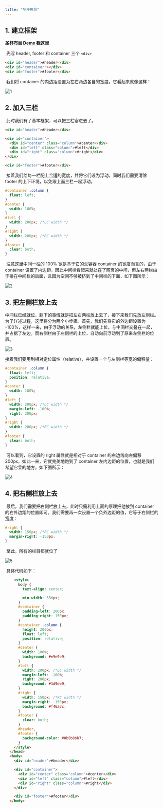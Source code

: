 ```yaml
---
title: "圣杯布局"
---
```


## 1. 建立框架

**[ 圣杯布局 Demo 戳这里 ](https://willtien.com/Projects/src/holyGrail.html)**

​ 先写 header, footer 和 container 三个 `<div>`

```html
<div id="header">#header</div>
<div id="container"></div>
<div id="footer">#footer</div>
```

​ 我们将 container 的内边距设置为左右两边各自的宽度。它看起来就像这样：

![1](http://ww4.sinaimg.cn/large/006tNc79ly1g5r3byed2gj30f009qaad.jpg)

## 2. 加入三栏

​ 此时我们有了基本框架，可以把三栏塞进去了。

```html
<div id="header">#header</div>

<div id="container">
  <div id="center" class="column">#center</div>
  <div id="left" class="column">#left</div>
  <div id="right" class="column">#right</div>
</div>

<div id="footer">#footer</div>
```

​ 接着我们给每一栏配上合适的宽度，并将它们设为浮动。同时我们需要清除 footer 的上下环境，以免跟上面三栏一起浮动。

```css
#container .column {
  float: left;
}
#center {
  width: 100%;
}
#left {
  width: 200px; /*LC width */
}
#right {
  width: 200px; /*RC width */
}
#footer {
  clear: both;
}
```

​ 注意这里中间一栏的 100% 宽是基于它的父容器 container 的宽度而言的，由于 container 设置了内边距，因此中间栏看起来就处在了网页的中间，但左右两栏由于排在中间栏的后面，且因为空间不够被挤到了中间栏的下面，如下图所示：

![2](http://ww3.sinaimg.cn/large/006tNc79ly1g5r3dlvswvj30f009q74n.jpg)

## 3. 把左侧栏放上去

​ 中间栏已经就位，剩下的事情就是把左右两栏放上去了，接下来我们先放左侧栏。
为了详述过程，这里将分为两个小步骤。首先，我们先将它的外边距设置为 -100%，这样一来，由于浮动的关系，左侧栏就能上位，与中间栏交叠在一起，并占据了左边。而右侧栏由于左侧栏的上位，自动向前浮动到了原来左侧栏的位置。

![3](http://ww3.sinaimg.cn/large/006tNc79ly1g5r3jgwkmbj30f009q0t2.jpg)

​ 接着我们要用到相对定位属性（relative），并设置一个与左侧栏等宽的偏移量：

```css
#container .column {
  float: left;
  position: relative;
}
#center {
  width: 100%;
}
#left {
  width: 200px; /*LC width */
  margin-left: -100%;
  right: 200px;
}
#right {
  width: 200px; /*RC width */
}
#footer {
  clear: both;
}
```

​ 可以看到，它设置的 right 属性就是相对于 container 的右边线向左偏移 200px，如此一来，它就完美地跑到了 container 左内边距的位置，也就是我们希望它呆的地方，如下图所示：

![4](http://ww1.sinaimg.cn/large/006tNc79ly1g5r3g7cvmrj30f009qaaa.jpg)

## 4. 把右侧栏放上去

​ 最后，我们需要把右侧栏放上去，此时只需利用上面的原理把他放到 container 的右外边距的位置即可，我们需要再一次设置一个负外边距的值，它等于右侧栏的宽度：

```css
#right {
  width: 150px; /*RC width */
  margin-right: -150px;
}
```

​ 至此，所有的栏目都就位了

![5](http://ww2.sinaimg.cn/large/006tNc79ly1g5r3ffez5wj30f009qmx5.jpg)

​ 具体代码如下：

```html
    <style>
      body {
        text-align: center;

        min-width: 550px;
      }
      #container {
        padding-left: 200px;
        padding-right: 150px;
      }
      #container .column {
        height: 200px;
        float: left;
        position: relative;
      }
      #center {
        width: 100%;
        background: #e9e9e9;
      }
      #left {
        width: 200px; /*LC width */
        margin-left: -100%;
        right: 200px;
        background: #1d9ee9;
      }
      #right {
        width: 150px; /*RC width */
        margin-right: -150px;
        background: #f46a3c;
      }
      #footer {
        clear: both;
      }
      #header,
      #footer {
        background-color: #0b0b0bb7;
      }
    </style>
  </head>
  <body>
    <div id="header">#header</div>

    <div id="container">
      <div id="center" class="column">#center</div>
      <div id="left" class="column">#left</div>
      <div id="right" class="column">#right</div>
    </div>

    <div id="footer">#footer</div>
  </body>
```
